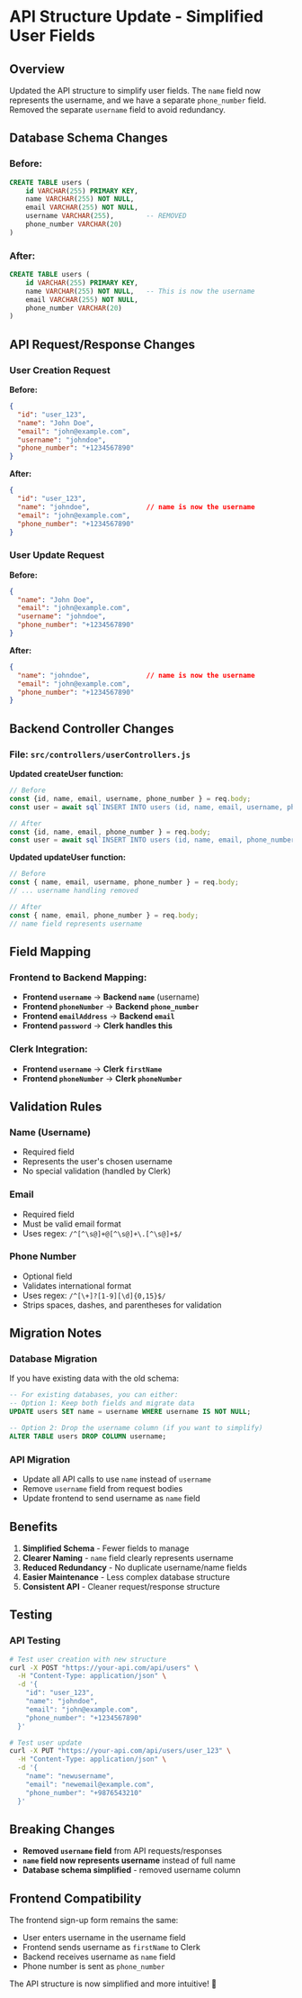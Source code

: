 # API Structure Update - Simplified User Fields

## Overview

Updated the API structure to simplify user fields. The `name` field now represents the username, and we have a separate `phone_number` field. Removed the separate `username` field to avoid redundancy.

## Database Schema Changes

### Before:
```sql
CREATE TABLE users (
    id VARCHAR(255) PRIMARY KEY,
    name VARCHAR(255) NOT NULL,
    email VARCHAR(255) NOT NULL,
    username VARCHAR(255),        -- REMOVED
    phone_number VARCHAR(20)
)
```

### After:
```sql
CREATE TABLE users (
    id VARCHAR(255) PRIMARY KEY,
    name VARCHAR(255) NOT NULL,   -- This is now the username
    email VARCHAR(255) NOT NULL,
    phone_number VARCHAR(20)
)
```

## API Request/Response Changes

### User Creation Request

**Before:**
```json
{
  "id": "user_123",
  "name": "John Doe",
  "email": "john@example.com",
  "username": "johndoe",
  "phone_number": "+1234567890"
}
```

**After:**
```json
{
  "id": "user_123",
  "name": "johndoe",              // name is now the username
  "email": "john@example.com",
  "phone_number": "+1234567890"
}
```

### User Update Request

**Before:**
```json
{
  "name": "John Doe",
  "email": "john@example.com",
  "username": "johndoe",
  "phone_number": "+1234567890"
}
```

**After:**
```json
{
  "name": "johndoe",              // name is now the username
  "email": "john@example.com",
  "phone_number": "+1234567890"
}
```

## Backend Controller Changes

### File: `src/controllers/userControllers.js`

**Updated createUser function:**
```javascript
// Before
const {id, name, email, username, phone_number } = req.body;
const user = await sql`INSERT INTO users (id, name, email, username, phone_number) VALUES (${id}, ${name}, ${email}, ${username}, ${phone_number}) RETURNING *`;

// After
const {id, name, email, phone_number } = req.body;
const user = await sql`INSERT INTO users (id, name, email, phone_number) VALUES (${id}, ${name}, ${email}, ${phone_number}) RETURNING *`;
```

**Updated updateUser function:**
```javascript
// Before
const { name, email, username, phone_number } = req.body;
// ... username handling removed

// After
const { name, email, phone_number } = req.body;
// name field represents username
```

## Field Mapping

### Frontend to Backend Mapping:
- **Frontend `username`** → **Backend `name`** (username)
- **Frontend `phoneNumber`** → **Backend `phone_number`**
- **Frontend `emailAddress`** → **Backend `email`**
- **Frontend `password`** → **Clerk handles this**

### Clerk Integration:
- **Frontend `username`** → **Clerk `firstName`**
- **Frontend `phoneNumber`** → **Clerk `phoneNumber`**

## Validation Rules

### Name (Username)
- Required field
- Represents the user's chosen username
- No special validation (handled by Clerk)

### Email
- Required field
- Must be valid email format
- Uses regex: `/^[^\s@]+@[^\s@]+\.[^\s@]+$/`

### Phone Number
- Optional field
- Validates international format
- Uses regex: `/^[\+]?[1-9][\d]{0,15}$/`
- Strips spaces, dashes, and parentheses for validation

## Migration Notes

### Database Migration
If you have existing data with the old schema:

```sql
-- For existing databases, you can either:
-- Option 1: Keep both fields and migrate data
UPDATE users SET name = username WHERE username IS NOT NULL;

-- Option 2: Drop the username column (if you want to simplify)
ALTER TABLE users DROP COLUMN username;
```

### API Migration
- Update all API calls to use `name` instead of `username`
- Remove `username` field from request bodies
- Update frontend to send username as `name` field

## Benefits

1. **Simplified Schema** - Fewer fields to manage
2. **Clearer Naming** - `name` field clearly represents username
3. **Reduced Redundancy** - No duplicate username/name fields
4. **Easier Maintenance** - Less complex database structure
5. **Consistent API** - Cleaner request/response structure

## Testing

### API Testing
```bash
# Test user creation with new structure
curl -X POST "https://your-api.com/api/users" \
  -H "Content-Type: application/json" \
  -d '{
    "id": "user_123",
    "name": "johndoe",
    "email": "john@example.com",
    "phone_number": "+1234567890"
  }'

# Test user update
curl -X PUT "https://your-api.com/api/users/user_123" \
  -H "Content-Type: application/json" \
  -d '{
    "name": "newusername",
    "email": "newemail@example.com",
    "phone_number": "+9876543210"
  }'
```

## Breaking Changes

- **Removed `username` field** from API requests/responses
- **`name` field now represents username** instead of full name
- **Database schema simplified** - removed username column

## Frontend Compatibility

The frontend sign-up form remains the same:
- User enters username in the username field
- Frontend sends username as `firstName` to Clerk
- Backend receives username as `name` field
- Phone number is sent as `phone_number`

The API structure is now simplified and more intuitive! 🎉
